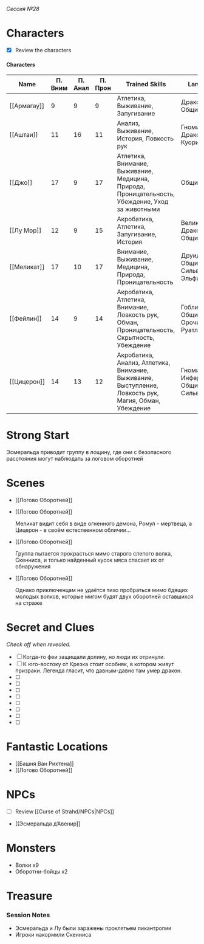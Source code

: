 _Сессия №28_

# Characters

- [x] Review the characters

#### Characters

|Name|П. Вним|П. Анал|П. Прон|Trained Skills|Languages|
|---|---|---|---|---|---|
|[[Армагау]]|9|9|9|Атлетика, Выживание, Запугивание|Драконий, Общий|
|[[Аштаи]]|11|16|11|Анализ, Выживание, История, Ловкость рук|Гномий, Драконий, Куори, Общий|
|[[Джо]]|17|9|17|Атлетика, Внимание, Выживание, Медицина, Природа, Проницательность, Убеждение, Уход за животными|Общий|
|[[Лу Мор]]|12|9|15|Акробатика, Атлетика, Запугивание, История|Великаний, Драконий, Общий|
|[[Меликат]]|17|10|17|Внимание, Выживание, Медицина, Природа, Проницательность|Друидический, Общий, Сильван, Эльфийский|
|[[Фейлин]]|14|9|14|Акробатика, Атлетика, Внимание, Ловкость рук, Обман, Проницательность, Скрытность, Убеждение|Гоблинский, Общий, Орочий, Руатлек|
|[[Цицерон]]|14|13|12|Акробатика, Анализ, Атлетика, Внимание, Выживание, Выступление, Ловкость рук, Магия, Обман, Убеждение|Гномий, Инфернальный, Общий, Сильван|

  
  

# Strong Start

Эсмеральда приводит группу в лощину, где они с безопасного расстояния могут наблюдать за логовом оборотней

# Scenes

- [[Логово Оборотней]]
- [[Логово Оборотней]]
    
    Меликат видит себя в виде огненного демона, Ромул - мертвеца, а Цицерон - в своём естественном обличии…
    
- [[Логово Оборотней]]
    
    Группа пытается прокрасться мимо старого слепого волка, Скенниса, и только найденный кусок мяса спасает их от обнаружения
    
- [[Логово Оборотней]]
    
    Однако приключенцам не удаётся тихо пробраться мимо бдящих молодых волков, которые мигом будят двух оборотней оставшихся на страже
    

# Secret and Clues

_Check off when revealed._

- [ ] Когда-то феи защищали долину, но люди их отринули.
- [ ] К юго-востоку от Крезка стоит особняк, в котором живут призраки. Легенда гласит, что давным-давно там умер дракон.
- [ ]
- [ ]
- [ ]
- [ ]
- [ ]
- [ ]
- [ ]
- [ ]

# Fantastic Locations

- [[Башня Ван Рихтена]]
- [[Логово Оборотней]]

# NPCs

- [ ] Review [[Curse of Strahd/NPCs|NPCs]]

- [[Эсмеральда д’Авенир]]

# Monsters

- Волки x9
- Оборотни-бойцы x2

# Treasure

### Session Notes

- Эсмеральда и Лу были заражены проклятьем ликантропии
- Игроки накормили Скенниса